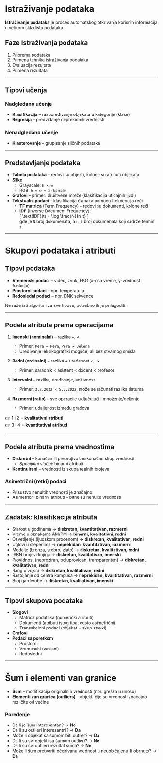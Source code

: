 # Istraživanje podataka

**Istraživanje podataka** je proces automatskog otkrivanja korisnih informacija u velikom skladištu podataka.

## Faze istraživanja podataka
1. Priprema podataka  
2. Primena tehnika istraživanja podataka  
3. Evaluacija rezultata  
4. Primena rezultata  

---

## Tipovi učenja

### Nadgledano učenje
- **Klasifikacija** – raspoređivanje objekata u kategorije (klase)  
- **Regresija** – predviđanje neprekidnih vrednosti  

### Nenadgledano učenje
- **Klasterovanje** – grupisanje sličnih podataka  

---

## Predstavljanje podataka

- **Tabela podataka** – redovi su objekti, kolone su atributi objekata  
- **Slike**  
  - Grayscale: `h × w`  
  - RGB: `h × w × 3` (kanali)  
- **Grafovi** – primer: društvene mreže (klasifikacija uticajnih ljudi)  
- **Tekstualni podaci** – klasifikacija članaka pomoću frekvencija reči  
  - **TF matrica** (Term Frequency) – redovi su dokumenti, kolone reči  
  - **IDF** (Inverse Document Frequency):  
    \[
    \text{IDF}(t) = \log \frac{N}{n_t}
    \]  
    gde je `N` broj dokumenata, a `n_t` broj dokumenata koji sadrže termin `t`.

---

# Skupovi podataka i atributi

## Tipovi podataka
- **Vremenski podaci** – video, zvuk, EKG (x-osa vreme, y-vrednost funkcije)  
- **Prostorni podaci** – npr. temperatura  
- **Redosledni podaci** – npr. DNK sekvence  

Ne rade isti algoritmi za sve tipove, potrebno ih je prilagoditi.

---

## Podela atributa prema operacijama

1. **Imenski (nominalni)** – razlika `=`, `≠`  
   - Primer: `Pera = Pera`, `Pera ≠ Jelena`  
   - Uređivanje leksikografski moguće, ali bez stvarnog smisla  

2. **Redni (ordinalni)** – razlika + uređenost `<, >`  
   - Primer: saradnik < asistent < docent < profesor  

3. **Intervalni** – razlika, uređivanje, aditivnost  
   - Primer: `3.2.2022 < 5.3.2022`, može se računati razlika datuma  

4. **Razmerni (ratio)** – sve operacije uključujući i množenje/deljenje  
   - Primer: udaljenost između gradova  

👉 1 i 2 = **kvalitativni atributi**  
👉 3 i 4 = **kvantitativni atributi**  

---

## Podela atributa prema vrednostima

- **Diskretni** – konačan ili prebrojivo beskonačan skup vrednosti  
  - *Specijalni slučaj*: binarni atributi  
- **Kontinuirani** – vrednosti iz skupa realnih brojeva  

### Asimetrični (retki) podaci
- Prisustvo nenultih vrednosti je značajno  
- Asimetrični binarni atributi – bitne su nenulte vrednosti  

---

## Zadatak: klasifikacija atributa

- Starost u godinama → **diskretan, kvantitativan, razmerni**  
- Vreme u oznakama AM/PM → **binarni, kvalitativni, redni**  
- Osvetljenje (ljudskom procenom) → **diskretan, kvalitativan, redni**  
- Uglovi u stepenima → **neprekidan, kvantitativan, razmerni**  
- Medalje (bronza, srebro, zlato) → **diskretan, kvalitativan, redni**  
- ISBN brojevi knjiga → **diskretan, kvalitativan, imenski**  
- Providnost (neproziran, poluprovidan, transparentan) → **diskretan, kvalitativan, redni**  
- Rang u vojsci → **diskretan, kvalitativan, redni**  
- Rastojanje od centra kampusa → **neprekidan, kvantitativan, razmerni**  
- Broj garderobe → **diskretan, kvalitativan, imenski**  

---

## Tipovi skupova podataka

- **Slogovi**
  - Matrica podataka (numerički atributi)  
  - Dokumenti (atributi istog tipa, često asimetrični)  
  - Transakcioni podaci (objekat = skup stavki)  
- **Grafovi**  
- **Podaci sa poretkom**
  - Prostorni  
  - Vremenski (zavisni)  
  - Redosledni  

---

# Šum i elementi van granice

- **Šum** – modifikacija originalnih vrednosti (npr. greška u unosu)  
- **Elementi van granica (outliers)** – objekti čije su vrednosti značajno različite od većine  

### Poređenje
- Da li je šum interesantan? → **Ne**  
- Da li su outlieri interesantni? → **Da**  
- Može li objekat sa šumom biti outlier? → **Da**  
- Da li su svi objekti sa šumom outlieri? → **Ne**  
- Da li su svi outlieri rezultat šuma? → **Ne**  
- Može li šum pretvoriti očekivanu vrednost u neuobičajenu ili obrnuto? → **Da**  
